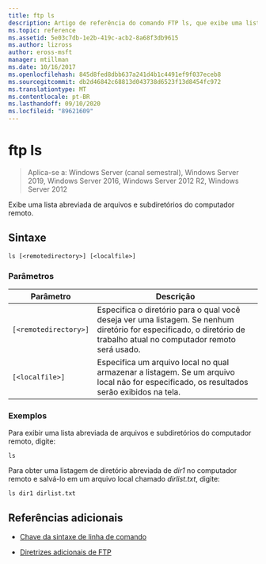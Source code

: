 ```yaml
---
title: ftp ls
description: Artigo de referência do comando FTP ls, que exibe uma lista abreviada de arquivos e subdiretórios do computador remoto.
ms.topic: reference
ms.assetid: 5e03c7db-1e2b-419c-acb2-8a68f3db9615
ms.author: lizross
author: eross-msft
manager: mtillman
ms.date: 10/16/2017
ms.openlocfilehash: 845d8fed8dbb637a241d4b1c4491ef9f037eceb8
ms.sourcegitcommit: db2d46842c68813d043738d6523f13d8454fc972
ms.translationtype: MT
ms.contentlocale: pt-BR
ms.lasthandoff: 09/10/2020
ms.locfileid: "89621609"
---
```

# <a name="ftp-ls"></a>ftp ls

> Aplica-se a: Windows Server (canal semestral), Windows Server 2019, Windows Server 2016, Windows Server 2012 R2, Windows Server 2012

Exibe uma lista abreviada de arquivos e subdiretórios do computador remoto.

## <a name="syntax"></a>Sintaxe

```
ls [<remotedirectory>] [<localfile>]
```

### <a name="parameters"></a>Parâmetros

| Parâmetro | Descrição |
| --------- |------------ |
| `[<remotedirectory>]` | Especifica o diretório para o qual você deseja ver uma listagem. Se nenhum diretório for especificado, o diretório de trabalho atual no computador remoto será usado. |
| `[<localfile>]` | Especifica um arquivo local no qual armazenar a listagem. Se um arquivo local não for especificado, os resultados serão exibidos na tela. |

### <a name="examples"></a>Exemplos

Para exibir uma lista abreviada de arquivos e subdiretórios do computador remoto, digite:

```
ls
```

Para obter uma listagem de diretório abreviada de *dir1* no computador remoto e salvá-lo em um arquivo local chamado *dirlist.txt*, digite:

```
ls dir1 dirlist.txt
```

## <a name="additional-references"></a>Referências adicionais

- [Chave da sintaxe de linha de comando](command-line-syntax-key.md)

- [Diretrizes adicionais de FTP](/previous-versions/orphan-topics/ws.10/cc756013(v=ws.10))
